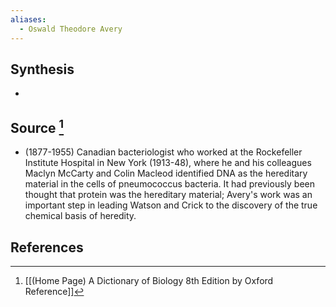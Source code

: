 ```yaml
---
aliases:
  - Oswald Theodore Avery
---
```

## Synthesis
- 
## Source [^1]
- (1877-1955) Canadian bacteriologist who worked at the Rockefeller Institute Hospital in New York (1913-48), where he and his colleagues Maclyn McCarty and Colin Macleod identified DNA as the hereditary material in the cells of pneumococcus bacteria. It had previously been thought that protein was the hereditary material; Avery's work was an important step in leading Watson and Crick to the discovery of the true chemical basis of heredity.
## References

[^1]: [[(Home Page) A Dictionary of Biology 8th Edition by Oxford Reference]]